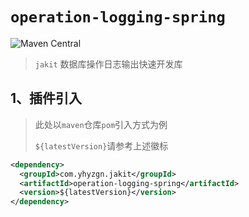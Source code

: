 # `operation-logging-spring`

![Maven Central](https://img.shields.io/maven-central/v/com.yhyzgn.jakit/operation-logging-spring?color=brightgreen&label=operation-logging-spring&logo=gradle&logoColor=orange&style=flat-square)

> `jakit` 数据库操作日志输出快速开发库



## 1、插件引入

> 此处以`maven`仓库`pom`引入方式为例
>
> `${latestVersion}`请参考上述徽标

```xml
<dependency>
  <groupId>com.yhyzgn.jakit</groupId>
  <artifactId>operation-logging-spring</artifactId>
  <version>${latestVersion}</version>
</dependency>
```

